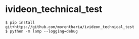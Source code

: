 # ivideon_technical_test

```
$ pip install git+https://github.com/morentharia/ivideon_technical_test
$ python -m lamp --logging=debug
```

